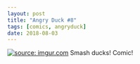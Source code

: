 ```yaml
---
layout: post
title: "Angry Duck #8"
tags: [comics, angryduck]
date: 2018-08-03
---
```

<!-- #38 -->
[![](https://i.imgur.com/e8vgmW6.jpg "source: imgur.com")](https://i.imgur.com/e8vgmW6.jpg)
Smash ducks! Comic!
